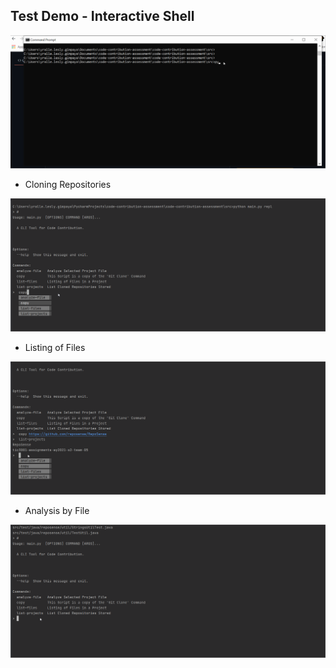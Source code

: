 ## Test Demo - Interactive Shell

![Demo](https://github.com/zcnmashleu95/code-contribution-assessment/blob/main/code-contribution-assessment/capi_demo_1.gif)


- Cloning Repositories

![Demo](https://github.com/zcnmashleu95/code-contribution-assessment/blob/main/code-contribution-assessment/capi_copy.gif)

- Listing of Files

![Demo](https://github.com/zcnmashleu95/code-contribution-assessment/blob/main/code-contribution-assessment/capi_list_projectfiles.gif)

- Analysis by File 

![Demo](https://github.com/zcnmashleu95/code-contribution-assessment/blob/main/code-contribution-assessment/capi_analyze_file.gif)
